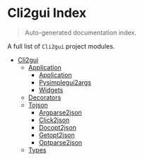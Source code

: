 # Cli2gui Index

> Auto-generated documentation index.

A full list of `Cli2gui` project modules.

- [Cli2gui](cli2gui/index.md#cli2gui)
    - [Application](cli2gui/application/index.md#application)
        - [Application](cli2gui/application/application.md#application)
        - [Pysimplegui2args](cli2gui/application/pysimplegui2args.md#pysimplegui2args)
        - [Widgets](cli2gui/application/widgets.md#widgets)
    - [Decorators](cli2gui/decorators.md#decorators)
    - [Tojson](cli2gui/tojson/index.md#tojson)
        - [Argparse2json](cli2gui/tojson/argparse2json.md#argparse2json)
        - [Click2json](cli2gui/tojson/click2json.md#click2json)
        - [Docopt2json](cli2gui/tojson/docopt2json.md#docopt2json)
        - [Getopt2json](cli2gui/tojson/getopt2json.md#getopt2json)
        - [Optparse2json](cli2gui/tojson/optparse2json.md#optparse2json)
    - [Types](cli2gui/types.md#types)

